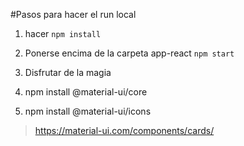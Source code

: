 #Pasos para hacer el run local
1. hacer ```npm install```
2. Ponerse encima de la carpeta app-react ```npm start```
3. Disfrutar de la magia


1. npm install @material-ui/core
2. npm install @material-ui/icons
> https://material-ui.com/components/cards/